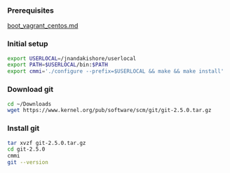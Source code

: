 ### Prerequisites
[boot_vagrant_centos.md](boot_vagrant_centos.md)

### Initial setup
```sh
export USERLOCAL=/jnandakishore/userlocal
export PATH=$USERLOCAL/bin:$PATH
export cmmi='./configure --prefix=$USERLOCAL && make && make install'
```
### Download git
```sh
cd ~/Downloads
wget https://www.kernel.org/pub/software/scm/git/git-2.5.0.tar.gz
```

### Install git
```sh
tar xvzf git-2.5.0.tar.gz
cd git-2.5.0
cmmi
git --version
```
